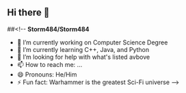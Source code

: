## Hi there 👋

##<!--
**Storm484/Storm484**

- 🔭 I’m currently working on Computer Science Degree
- 🌱 I’m currently learning C++, Java, and Python
- 🤔 I’m looking for help with what's listed avbove
- 📫 How to reach me: ...
- 😄 Pronouns: He/Him
- ⚡ Fun fact: Warhammer is the greatest Sci-Fi universe
-->
